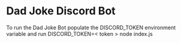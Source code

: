 # Dad Joke Discord Bot

To run the Dad Joke Bot populate the DISCORD_TOKEN environment variable and run
DISCORD_TOKEN=< token > node index.js
